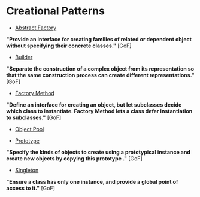 # Creational Patterns
  * [Abstract Factory](abstract_factory/readme.md)

  __"Provide an interface for creating families of related or dependent object without specifying their concrete classes."__ [GoF]


  * [Builder](builder/readme.md)

  __"Separate the construction of a complex object from its  representation so that  the same construction process can create different representations."__ [GoF]

  * [Factory Method](factory_method/readme.md)

  __"Define an interface for creating an object, but let subclasses decide which class to instantiate. Factory Method lets a class  defer instantiation  to subclasses."__ [GoF]

  * [Object Pool](object_pool/readme.md)

  * [Prototype](prototype/readme.md)

  __"Specify the kinds of objects to create using a prototypical instance and create new objects by copying this prototype ."__ [GoF]


  * [Singleton](singleton/readme.md)

  __"Ensure a class has only one instance, and provide a global point of access to it."__ [GoF]

